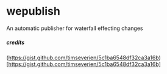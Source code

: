 # wepublish
An automatic publisher for waterfall effecting changes 


##### credits
(https://gist.github.com/timseverien/5c1ba6548df32ca3a16b)[https://gist.github.com/timseverien/5c1ba6548df32ca3a16b]